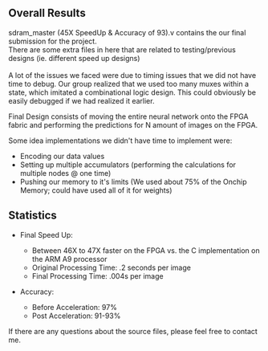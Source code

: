 Overall Results
---------------------------------------
sdram_master (45X SpeedUp & Accuracy of 93).v contains the our final submission for the project. </br>
There are some extra files in here that are related to testing/previous designs (ie. different speed up designs)</br></br>
A lot of the issues we faced were due to timing issues that we did not have time to debug. Our group realized that we used too many muxes within a state, which imitated a combinational logic design. This could obviously be easily debugged if we had realized it earlier.</br>

Final Design consists of moving the entire neural network onto the FPGA fabric and performing the predictions for N amount of images on the FPGA. </br>

Some idea implementations we didn't have time to implement were:
- Encoding our data values
- Setting up multiple accumulators (performing the calculations for multiple nodes @ one time)
- Pushing our memory to it's limits (We used about 75% of the Onchip Memory; could have used all of it for weights)

Statistics
---------------------------------------
- Final Speed Up:
  - Between 46X to 47X faster on the FPGA vs. the C implementation on the ARM A9 processor
  - Original Processing Time: .2 seconds per image
  - Final Processing Time: .004s per image

- Accuracy: 
  - Before Acceleration: 97%
  - Post Acceleration: 91-93%

If there are any questions about the source files, please feel free to contact me.
